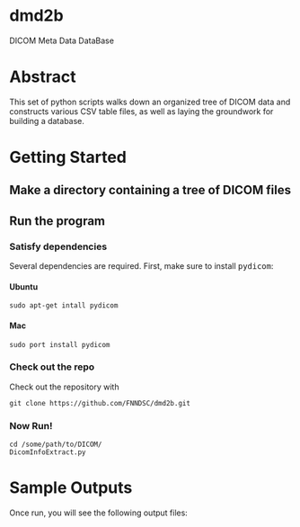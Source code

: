 # dmd2b
DICOM Meta Data DataBase 

# Abstract
This set of python scripts walks down an organized tree of DICOM data and constructs various CSV table files, as well as laying the groundwork for building a database.

# Getting Started

## Make a directory containing a tree of DICOM files

## Run the program

### Satisfy dependencies

Several dependencies are required. First, make sure to install <tt>pydicom</tt>:

#### Ubuntu
```
sudo apt-get intall pydicom
```

#### Mac
```
sudo port install pydicom
```
### Check out the repo

Check out the repository with

```
git clone https://github.com/FNNDSC/dmd2b.git
```

### Now Run!

```
cd /some/path/to/DICOM/
DicomInfoExtract.py
```

# Sample Outputs

Once run, you will see the following output files:
